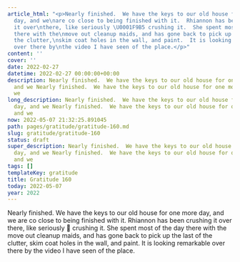 ```yaml
---
article_html: "<p>Nearly finished.  We have the keys to our old house for one more
  day, and we\nare co close to being finished with it.  Rhiannon has been crushing
  it over\nthere, like seriously \U0001F9B5 crushing it.  She spent most of the day
  there with the\nmove out cleanup maids, and has gone back to pick up the last of
  the clutter,\nskim coat holes in the wall, and paint.  It is looking remarkable
  over there by\nthe video I have seen of the place.</p>"
content: ''
cover: ''
date: 2022-02-27
datetime: 2022-02-27 00:00:00+00:00
description: Nearly finished.  We have the keys to our old house for one more day,
  and we Nearly finished.  We have the keys to our old house for one more day, and
  we
long_description: Nearly finished.  We have the keys to our old house for one more
  day, and we Nearly finished.  We have the keys to our old house for one more day,
  and we
now: 2022-05-07 21:32:25.891045
path: pages/gratitude/gratitude-160.md
slug: gratitude/gratitude-160
status: draft
super_description: Nearly finished.  We have the keys to our old house for one more
  day, and we Nearly finished.  We have the keys to our old house for one more day,
  and we
tags: []
templateKey: gratitude
title: Gratitude 160
today: 2022-05-07
year: 2022
---
```


Nearly finished.  We have the keys to our old house for one more day, and we
are co close to being finished with it.  Rhiannon has been crushing it over
there, like seriously 🦵 crushing it.  She spent most of the day there with the
move out cleanup maids, and has gone back to pick up the last of the clutter,
skim coat holes in the wall, and paint.  It is looking remarkable over there by
the video I have seen of the place.